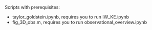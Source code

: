 Scripts with prerequisites:
* taylor_goldstein.ipynb, requires you to run IW_KE.ipynb
* fig_3D_obs.m, requires you to run observational_overview.ipynb